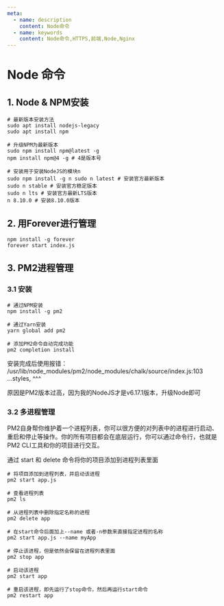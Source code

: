 ```yaml
---
meta:
  - name: description
    content: Node命令
  - name: keywords
    content: Node命令,HTTPS,前端,Node,Nginx
---
```

# Node 命令

## 1. Node & NPM安装

```shell
# 最新版本安装方法
sudo apt install nodejs-legacy
sudo apt install npm

# 升级NPM为最新版本
sudo npm install npm@latest -g
npm install npm@4 -g # 4是版本号

# 安装用于安装NodeJS的模块n
sudo npm install -g n sudo n latest # 安装官方最新版本
sudo n stable # 安装官方稳定版本
sudo n lts # 安装官方最新LTS版本
n 8.10.0 # 安装8.10.0版本
```

## 2. 用Forever进行管理

```shell
npm install -g forever
forever start index.js
```

## 3. PM2进程管理

### 3.1 安装

```shell
# 通过NPM安装
npm install -g pm2

# 通过Yarn安装
yarn global add pm2

# 添加PM2命令自动完成功能
pm2 completion install
```

安装完成后使用报错：
/usr/lib/node_modules/pm2/node_modules/chalk/source/index.js:103
  ...styles,
  ^^^

原因是PM2版本过高，因为我的NodeJS才是v6.17.1版本，升级Node即可

### 3.2 多进程管理

PM2自身帮你维护着一个进程列表，你可以很方便的对列表中的进程进行启动、重启和停止等操作。你的所有项目都会在底层运行，你可以通过命令行，也就是PM2 CLI工具和你的项目进行交互。

通过 start 和 delete 命令将你的项目添加到进程列表里面

```shell
# 将项目添加到进程列表，并启动该进程
pm2 start app.js

# 查看进程列表
pm2 ls

# 从进程列表中删除指定名称的进程
pm2 delete app

# 在start命令后面加上--name 或者-n参数来直接指定进程的名称
pm2 start app.js --name myApp

# 停止该进程，但是依然会保留在进程列表里面
pm2 stop app

# 启动该进程
pm2 start app

# 重启该进程，即先运行了stop命令，然后再运行start命令
pm2 restart app
```
